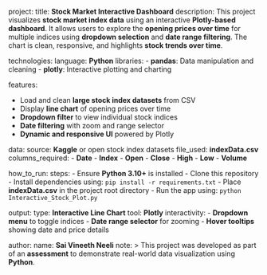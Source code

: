 project:
  title: **Stock Market Interactive Dashboard**
  description:
    This project visualizes **stock market index data** using an interactive **Plotly-based dashboard**.
    It allows users to explore the **opening prices over time** for multiple indices using **dropdown selection** and **date range filtering**.
    The chart is clean, responsive, and highlights **stock trends over time**.

technologies:
  language: **Python**
  libraries:
    - **pandas**: Data manipulation and cleaning
    - **plotly**: Interactive plotting and charting

features:
  - Load and clean **large stock index datasets** from CSV
  - Display **line chart** of opening prices over time
  - **Dropdown filter** to view individual stock indices
  - **Date filtering** with zoom and range selector
  - **Dynamic and responsive UI** powered by Plotly

data:
  source: **Kaggle** or open stock index datasets
  file_used: **indexData.csv**
  columns_required:
    - **Date**
    - **Index**
    - **Open**
    - **Close**
    - **High**
    - **Low**
    - **Volume**

how_to_run:
  steps:
    - Ensure **Python 3.10+** is installed
    - Clone this repository
    - Install dependencies using: `pip install -r requirements.txt`
    - Place **indexData.csv** in the project root directory
    - Run the app using: `python Interactive_Stock_Plot.py`

output:
  type: **Interactive Line Chart**
  tool: **Plotly**
  interactivity:
    - **Dropdown menu** to toggle indices
    - **Date range selector** for zooming
    - **Hover tooltips** showing date and price details

author:
  name: **Sai Vineeth Neeli**
  note: >
    This project was developed as part of an **assessment** to demonstrate real-world data visualization using **Python**.

